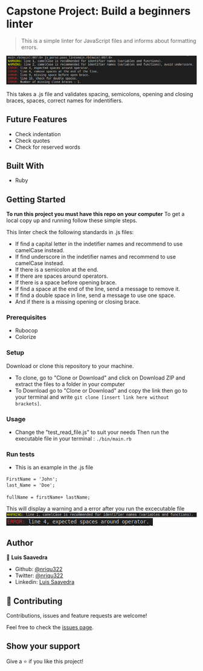 # Capstone Project: Build a beginners linter

> This is a simple linter for JavaScript files and informs about formatting errors.  

![screenshot](./assets/linter-screenshot.png)

This takes a .js file and validates spacing, semicolons, opening and closing braces, spaces, correct names for indentifiers.

## Future Features

- Check indentation
- Check quotes
- Check for reserved words

## Built With
- Ruby

## Getting Started

**To run this project you must have this repo on your computer**
To get a local copy up and running follow these simple steps.

This linter check the following standards in .js files: 
* If find a capital letter in the indetifier names and recommend to use camelCase instead.
* If find underscore in the indetifier names and recommend to use camelCase instead.
* If there is a semicolon at the end.
* If there are spaces around operators.
* If there is a space before opening brace.
* If find a space at the end of the line, send a message to remove it.
* If find a double space in line, send a message to use one space.
* And if there is a missing opening or closing brace.

### Prerequisites
- Rubocop
- Colorize

### Setup
Download or clone this repository to your machine.

* To clone, go to "Clone or Download" and click on Download ZIP and extract the files to a folder in your computer
* To Download go to "Clone or Download" and copy the link then go to your terminal and write ``` git clone [insert link here without brackets] ```.

### Usage
* Change the "test_read_file.js" to suit your needs
  Then run the executable file in your terminal : ``` ./bin/main.rb ```

### Run tests
* This is an example in the .js file
```
FirstName = 'John';
last_Name = 'Doe';

fullName = firstName+ lastName; 
```
This will display a warning and a error after you run the excecutable file
![warning](./assets/camelcase_screenshot.png)
![error](./assets/spaces_screenshot.png)

## Author

👤 **Luis Saavedra**

- Github: [@nriqu322](https://github.com/nriqu322)
- Twitter: [@nriqu322](https://twitter.com/nriqu322)
- Linkedin: [Luis Saavedra](https://linkedin.com/in/luis-saavedra-sanchez/)

## 🤝 Contributing

Contributions, issues and feature requests are welcome!

Feel free to check the [issues page](issues/).

## Show your support

Give a ⭐️ if you like this project!